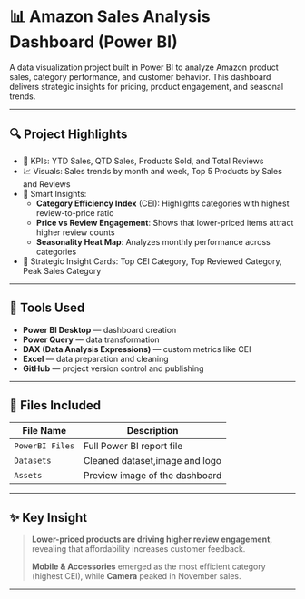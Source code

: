 # 📊 Amazon Sales Analysis Dashboard (Power BI)

A data visualization project built in Power BI to analyze Amazon product sales, category performance, and customer behavior. This dashboard delivers strategic insights for pricing, product engagement, and seasonal trends.

---

## 🔍 Project Highlights

- 📌 KPIs: YTD Sales, QTD Sales, Products Sold, and Total Reviews
- 📈 Visuals: Sales trends by month and week, Top 5 Products by Sales and Reviews
- 🧠 Smart Insights:  
  - **Category Efficiency Index** (CEI): Highlights categories with highest review-to-price ratio  
  - **Price vs Review Engagement**: Shows that lower-priced items attract higher review counts  
  - **Seasonality Heat Map**: Analyzes monthly performance across categories  
- 🎯 Strategic Insight Cards: Top CEI Category, Top Reviewed Category, Peak Sales Category

---

## 🧰 Tools Used

- **Power BI Desktop** — dashboard creation  
- **Power Query** — data transformation  
- **DAX (Data Analysis Expressions)** — custom metrics like CEI  
- **Excel** — data preparation and cleaning  
- **GitHub** — project version control and publishing

---

## 📁 Files Included

| File Name            | Description                                      |
|----------------------|--------------------------------------------------|
| `PowerBI Files`      | Full Power BI report file                        |
| `Datasets`           | Cleaned dataset,image and logo                   |
| `Assets`             | Preview image of the dashboard                   |


---

## ✨ Key Insight

> **Lower-priced products are driving higher review engagement**, revealing that affordability increases customer feedback.  
>  
> **Mobile & Accessories** emerged as the most efficient category (highest CEI), while **Camera** peaked in November sales.

---


